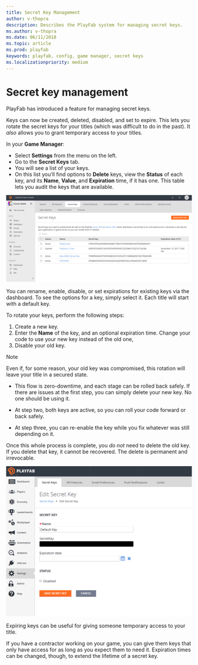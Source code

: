 ```yaml
---
title: Secret Key Management
author: v-thopra
description: Describes the PlayFab system for managing secret keys.
ms.author: v-thopra
ms.date: 06/11/2018
ms.topic: article
ms.prod: playfab
keywords: playfab, config, game manager, secret keys
ms.localizationpriority: medium
---
```


# Secret key management

PlayFab has introduced a feature for managing secret keys.

Keys can now be created, deleted, disabled, and set to expire. This lets you rotate the secret keys for your titles (which was difficult to do in the past). It *also* allows you to grant temporary access to your titles.

In your **Game Manager**:

- Select **Settings** from the menu on the left.
- Go to the **Secret Keys** tab.
- You will see a list of your keys.
- On this list you’ll find options to **Delete** keys, view the **Status** of each key, and its **Name**, **Value**, and **Expiration** time, if it has one. This table lets you audit the keys that are available.

![Game Manager - Settings - Secret Keys](../../../personas/images/game-manager-settings-secret-keys.png)  

You can rename, enable, disable, or set expirations for existing keys via the dashboard. To see the options for a key, simply select it. Each title will start with a default key.

To rotate your keys, perform the following steps:

1. Create a new key.
2. Enter the **Name** of the key, and an optional expiration time. Change your code to use your new key instead of the old one,
3. Disable your old key.

> [!NOTE]
> Even if, for some reason, your old key was compromised, this rotation will leave your title in a secured state.

- This flow is zero-downtime, and each stage can be rolled back safely. If there are issues at the first step, you can simply delete your new key. No one should be using it.

- At step two, both keys are active, so you can roll your code forward or back safely.

- At step three, you can re-enable the key while you fix whatever was still depending on it.

Once this whole process is complete, you *do not* need to delete the old key. If you delete that key, it cannot be recovered. The delete is permanent and irrevocable.

![Game Manager - Settings - Edit Secret Key](media/tutorials/game-manager-settings-edit-secret-key.png)  

Expiring keys can be useful for giving someone temporary access to your title.

If you have a contractor working on your game, you can give them keys that only have access for as long as you expect them to need it. Expiration times can be changed, though, to extend the lifetime of a secret key.